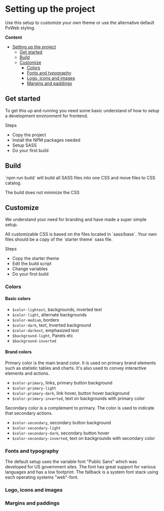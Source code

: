 # Setting up the project

Use this setup to customize your own theme or use the alternative default PxWeb styling.

**Content**

- [Setting up the project](#setting-up-the-project)
  - [Get started](#get-started)
  - [Build](#build)
  - [Customize](#customize)
    - [Colors](#colors)
    - [Fonts and typography](#fonts-and-typography)
    - [Logo, icons and images](#logo-icons-and-images)
    - [Margins and paddings](#margins-and-paddings)

## Get started

To get this up and running you need some basic understand of how to setup a development environment for frontend.

Steps 

- Copy the project
- Install the NPM packages needed
- Setup SASS
- Do your first build

## Build

´npm run build´ will build all SASS files into one CSS and move files to CSS catalog. 

The build does not minimize the CSS


## Customize

We understand your need for branding and have made a super simple setup. 

All customizable CSS is based on the files located in ´sass/base´. Your own files should be a copy of the ´starter theme´ sass file.

Steps

- Copy the starter theme
- Edit the build script
- Change variables
- Do your first build

### Colors

#### Basic colors

- ```$color-lightest```, backgrounds, inverted text
- ```$color-light```, alternate backgrounds
- ```$color-medium```, borders
- ```$color-dark```, text, Inverted background
- ```$color-darkest```, emphasized text
- ```$background-light```, Panels etc
- ```$background-inverted```

#### Brand colors

Primary color is the main brand color. It is used on primary brand elements such as statistic tables and charts. It's also used to convey interactive elements and actions.

- ```$color-primary```, links, primary button background
- ```$color-primary-light```
- ```$color-primary-dark```, link hover, button hover background
- ```$color-primary-inverted```, text on backgrounds with primary color

Secondary color is a complement to primary. The color is used to indicate that secondary actions.

- ```$color-secondary```, secondary button background
- ```$color-secondary-light```
- ```$color-secondary-dark```, secondary button hover
- ```$color-secondary-inverted```, text on backgrounds with secondary color

### Fonts and typography

The default setup uses the variable font "Public Sans" which was developed for US government sites. The font has great support for various languages and has a low footprint. The fallback is a system font stack using each operating systems "web"-font.

### Logo, icons and images

### Margins and paddings

